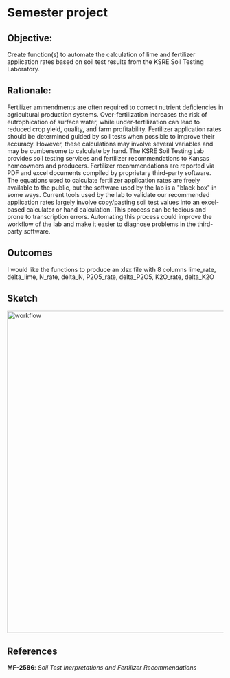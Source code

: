 # Semester project

## Objective:

Create function(s) to automate the calculation of lime and fertilizer application rates based on soil test results from the KSRE Soil Testing Laboratory.

## Rationale:

Fertilizer ammendments are often required to correct nutrient deficiencies in agricultural production systems. Over-fertilization increases the risk of eutrophication of surface water, while under-fertilization can lead to reduced crop yield, quality, and farm profitability. Fertilizer application rates should be determined guided by soil tests when possible to improve their accuracy. However, these calculations may involve several variables and may be cumbersome to calculate by hand. The KSRE Soil Testing Lab provides soil testing services and fertilizer recommendations to Kansas homeowners and producers. Fertilizer recommendations are reported via PDF and excel documents compiled by proprietary third-party software. The equations used to calculate fertilizer application rates are freely available to the public, but the software used by the lab is a "black box" in some ways. Current tools used by the lab to validate our recommended application rates largely involve copy/pasting soil test values into an excel-based calculator or hand calculation. This process can be tedious and prone to transcription errors. Automating this process could improve the workflow of the lab and make it easier to diagnose problems in the third-party software.

## Outcomes

I would like the functions to produce an xlsx file with 8 columns lime_rate, delta_lime, N_rate, delta_N, P2O5_rate, delta_P2O5, K2O_rate, delta_K2O

## Sketch
<img src="./semester_project/Project_schematic.png" alt="workflow" width="750"/>

## References

__MF-2586__: _Soil Test Inerpretations and Fertilizer Recommendations_